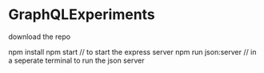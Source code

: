 # GraphQLExperiments

download the repo

npm install
npm start // to start the express server
npm run json:server // in a seperate terminal to run the json server
